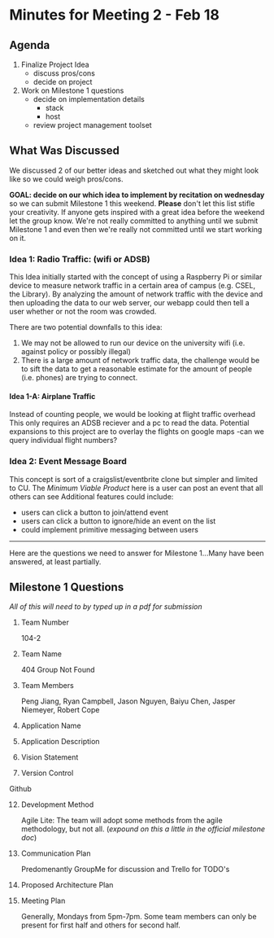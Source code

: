 # Minutes for Meeting 2 - Feb 18

## Agenda

1. Finalize Project Idea
   - discuss pros/cons
   - decide on project
3. Work on Milestone 1 questions
   - decide on implementation details
     - stack
     - host
   - review project management toolset


## What Was Discussed

We discussed 2 of our better ideas and sketched out 
what they might look like so we could weigh pros/cons.

**GOAL:  decide on our which idea to implement by recitation on wednesday**
so we can submit Milestone 1 this weekend. **Please** don't let this list 
stifle your creativity. If anyone gets inspired with a great idea before
the weekend let the group know. We're not really committed to anything until
we submit Milestone 1 and even then we're really not committed until we start
working on it.

### Idea 1: Radio Traffic: (wifi or ADSB)

This Idea initially started with the concept of using a Raspberry 
Pi or similar device to measure network traffic in a certain area 
of campus  (e.g. CSEL, the Library). By analyzing the amount of network
traffic with the device and then uploading the data to our web server,
our webapp could then tell a user whether or not the room was crowded.

There are two potential downfalls to this idea:
1. We may not be allowed to run our device on the university wifi (i.e. against policy or possibly illegal)
2. There is a large amount of network traffic data, the challenge would be to sift the data to get
   a reasonable estimate for the amount of people (i.e. phones) are trying to connect. 
   
#### Idea 1-A: Airplane Traffic

Instead of counting people, we would be looking at flight traffic overhead
This only requires an ADSB reciever and a pc to read the data. 
Potential expansions to this project are to overlay the flights on google maps
-can we query individual flight numbers?

### Idea 2: Event Message Board

This concept is sort of a craigslist/eventbrite clone but simpler and limited to CU.
The *Minimum Viable Product* here is a user can post an event that all others can see
Additional features could include:
- users can click a button to join/attend event
- users can click a button to ignore/hide an event on the list
- could implement primitive messaging between users

----
Here are the questions we need to answer for Milestone 1...Many have been answered,
at least partially.

## Milestone 1 Questions

*All of this will need to by typed up in a pdf for submission*

1. Team Number
   
   104-2
      
3. Team Name

   404 Group Not Found
   
5. Team Members

   Peng Jiang, Ryan Campbell, Jason Nguyen, Baiyu Chen, Jasper Niemeyer, Robert Cope

7. Application Name
8. Application Description
9. Vision Statement
10. Version Control

   Github
   
12. Development Method

    Agile Lite: The team will adopt some methods from the agile methodology, but not all. (*expound on this a little in the official milestone doc*)
    
14. Communication Plan

    Predomenantly GroupMe for discussion and Trello for TODO's
    
16. Proposed Architecture Plan

18. Meeting Plan

    Generally, Mondays from 5pm-7pm. Some team members can only be present for first half and others for second half. 
    
